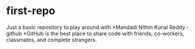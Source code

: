 # first-repo
Just a basic repository to play around with
*Mandadi Nithin Kunal Reddy  - github
*GitHub is the best place to share code with friends, co-workers, classmates, and complete strangers.
